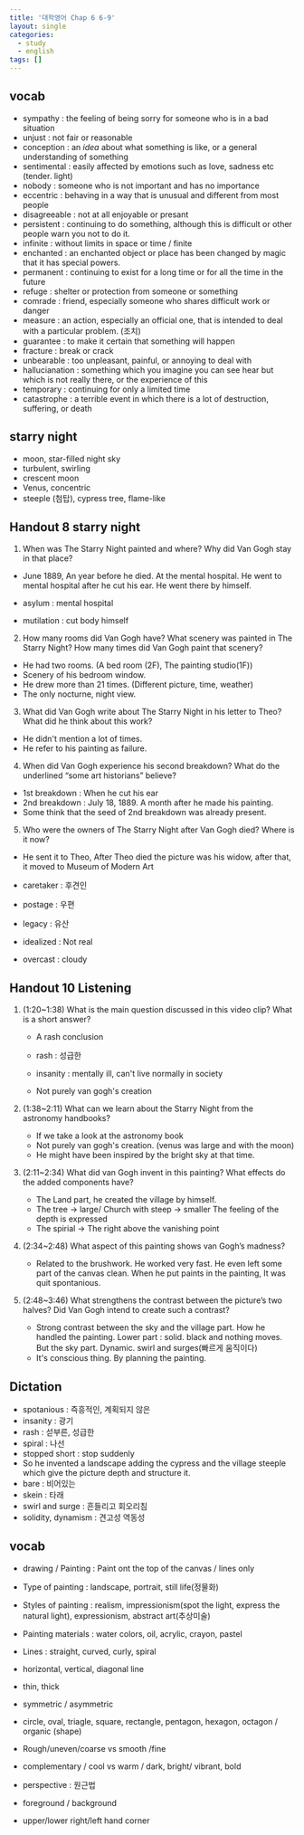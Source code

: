```yaml
---
title: '대학영어 Chap 6 6-9'
layout: single
categories:
  - study
  - english
tags: []
---
```

## vocab

- sympathy : the feeling of being sorry for someone who is in a bad situation
- unjust : not fair or reasonable
- conception : an *idea* about what something is like, or a general understanding of something
- sentimental : easily affected by emotions such as love, sadness etc (tender. light)
- nobody : someone who is not important and has no importance
- eccentric : behaving in a way that is unusual and different from most people
- disagreeable : not at all enjoyable or presant
- persistent : continuing to do something, although this is difficult or other people warn you not to do it.
- infinite : without limits in space or time / finite
- enchanted : an enchanted object or place has been changed by magic that it has special powers.
- permanent : continuing to exist for a long time or for all the time in the future
- refuge : shelter or protection from someone or something
- comrade : friend, especially someone who shares difficult work or danger
- measure : an action, especially an official one, that is intended to deal with a particular problem. (조치)
- guarantee : to make it certain that something will happen
- fracture : break or crack
- unbearable : too unpleasant, painful, or annoying to deal with
- hallucianation : something which you imagine you can see hear but which is not really there, or the experience of this
- temporary : continuing for only a limited time
- catastrophe : a terrible event in which there is a lot of destruction, suffering, or death

## starry night

- moon, star-filled night sky
- turbulent, swirling
- crescent moon
- Venus, concentric
- steeple (첨탑), cypress tree, flame-like

## Handout 8 starry night

1. When was The Starry Night painted and where? Why did Van Gogh stay in that place?
- June 1889, An year before he died. At the mental hospital. He went to mental hospital after he cut his ear. He went there by himself.

- asylum : mental hospital
- mutilation : cut body himself

2. How many rooms did Van Gogh have? What scenery was painted in The Starry Night? How many times did Van Gogh paint that scenery?

- He had two rooms. (A bed room (2F), The painting studio(1F))
- Scenery of his bedroom window. 
- He drew more than 21 times. (Different picture, time, weather)
- The only nocturne, night view.

3. What did Van Gogh write about The Starry Night in his letter to Theo? What did he think about this work?
- He didn't mention a lot of times. 
- He refer to his painting as failure.

4. When did Van Gogh experience his second breakdown? What do the underlined “some art historians” believe?
- 1st breakdown : When he cut his ear
- 2nd breakdown : July 18, 1889. A month after he made his painting.
- Some think that the seed of 2nd breakdown was already present. 
5. Who were the owners of The Starry Night after Van Gogh died? Where is it now?
- He sent it to Theo, After Theo died the picture was his widow, after that, it moved to Museum of Modern Art

- caretaker : 후견인
- postage : 우편
- legacy : 유산
- idealized : Not real
- overcast : cloudy

## Handout 10 Listening

1.	(1:20~1:38) What is the main question discussed in this video clip? What is a short answer?
    - A rash conclusion

    - rash : 성급한
    - insanity : mentally ill, can't live normally in society
    - Not purely van gogh's creation

2.	(1:38~2:11) What can we learn about the Starry Night from the astronomy handbooks?

    - If we take a look at the astronomy book
    - Not purely van gogh's creation. (venus was large and with the moon)
    - He might have been inspired by the bright sky at that time. 

3.	(2:11~2:34) What did van Gogh invent in this painting? What effects do the added components have?

    - The Land part, he created the village by himself.
    - The tree -> large/ Church with steep -> smaller  The feeling of the depth is expressed
    - The spirial -> The right above the vanishing point

4.	(2:34~2:48) What aspect of this painting shows van Gogh’s madness?

    - Related to the brushwork. He worked very fast. He even left some part of the canvas clean. When he put paints in the painting, It was quit spontanious.

5.	(2:48~3:46) What strengthens the contrast between the picture’s two halves? Did Van Gogh intend to create such a contrast?

    - Strong contrast between the sky and the village part. How he handled the painting. Lower part : solid. black and nothing moves. But the sky part. Dynamic. swirl and surges(빠르게 움직이다)
    - It's conscious thing. By planning the painting.

## Dictation

- spotanious : 즉흥적인, 계획되지 않은
- insanity : 광기
- rash : 섣부른, 성급한
- spiral : 나선
- stopped short : stop suddenly
- So he invented a landscape adding the cypress and the village steeple which give the picture depth and structure it.
- bare : 비어있는
- skein : 타래
- swirl and surge : 흔들리고 회오리침
- solidity, dynamism : 견고성 역동성

## vocab

- drawing / Painting : Paint ont the top of the canvas / lines only
- Type of painting : landscape, portrait, still life(정물화)
- Styles of painting : realism, impressionism(spot the light, express the natural light), expressionism, abstract art(추상미술)
- Painting materials : water colors, oil, acrylic, crayon, pastel
- Lines : straight, curved, curly, spiral
- horizontal, vertical, diagonal line
- thin, thick
- symmetric / asymmetric
- circle, oval, triagle, square, rectangle, pentagon, hexagon, octagon / organic (shape)

- Rough/uneven/coarse vs smooth /fine
- complementary / cool vs warm / dark, bright/ vibrant, bold
- perspective : 원근법
- foreground / background
- upper/lower right/left hand corner 